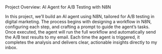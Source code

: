 Project Overview: AI Agent for A/B Testing with N8N

In this project, we’ll build an AI agent using N8N, tailored for A/B testing in digital marketing. The process begins with designing a workflow in N8N, configuring each step, and crafting a prompt to guide the agent’s tasks. 
Once executed, the agent will run the full workflow and automatically send the A/B test results to my email.
Each time the agent is triggered, it completes the analysis and delivers clear, actionable insights directly to my inbox.

